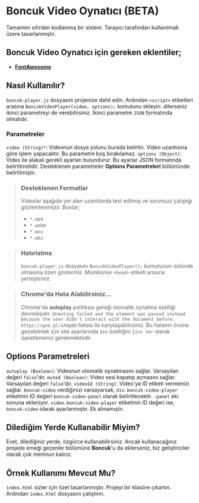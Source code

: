 # Boncuk Video Oynatıcı (BETA)
Tamamen sıfırdan kodlanmış bir sistem. Tarayıcı tarafından kullanılmak üzere tasarlanmıştır.

## Boncuk Video Oynatıcı için gereken eklentiler;
* **[FontAwesome](https://fontawesome.com/)**

## Nasıl Kullanılır?
`boncuk-player.js` dosyasını projenize dahil edin. Ardından `<script>` etiketleri arasına `BoncukVideoPlayer(video, options);` komutunu ekleyin. dilerseniz ikinci parametreyi de verebilirsiniz. İkinci parametre `JSON` formatında olmalıdır.

### Parametreler
`video (String)*`: Videonun dosya yolunu burada belirtin. Video uzantısına göre işlem yapacaktır. Bu parametre boş bırakılamaz.
`options (Object)`: Video ile alakalı gerekli ayarları bulundurur. Bu ayarlar JSON formatında belirtilmelidir. Desteklenen parametreler **Options Parametreleri** bölümünde belirtilmiştir.

> ### Desteklenen Formatlar
> Videolar aşağıda yer alan uzantılarda test edilmiş ve sorunsuz çalıştığı gözlemlenmiştir. Bunlar;
> - `*.mp4`
> - `*.webm`
> - `*.mov`
> - `*.mkv`

> ### Hatırlatma
> `boncuk-player.js` dosyasını `BoncukVideoPlayer();` komutunun üstünde olmasına özen gösteriniz. Mümkünse `<head>` etiketi arasına yerleştiriniz.

> ### Chrome'da Hata Alabilirsiniz...
> Chrome'da **autoplay** politikası gereği otomatik oynatma özelliği devredışıdır. `Unmuting failed and the element was paused instead because the user didn't interact with the document before. https://goo.gl/xX8pDD` hatası ile karşılaşabilirsiniz. Bu hatanın önüne geçebilmek için site ayarlarında `Ses` özelliğini `İzin Ver` olarak işaretlemeniz gerekmektedir.

## Options Parametreleri
`autoplay (Boolean)`: Videonun otomatik oynatmasını sağlar. Varsayılan değeri `false`'dır.
`muted (Boolean)`: Video sesi kapatıp açmasını sağlar. Varsayılan değeri `false`'dır.
`videoId (String)`: Video'ya ID etiketi vermenizi sağlar. `boncuk-video` verdiğinizi varsayarsak, `div.boncuk-video-player` etiketinin ID değeri `boncuk-video-panel` olarak belirtilecektir. `-panel` eki sonuna ekleniyor. `video.boncuk-video-player` etiketinin ID değeri ise, `boncuk-video` olarak ayarlanmıştır. Ek almamıştır.

## Dilediğim Yerde Kullanabilir Miyim?
Evet, dilediğiniz yerde, özgürce kullanabilirsiniz. Ancak kullanacağınız projede emeği geçenler bölümüne **Boncuk**'u da eklerseniz, biz geliştiriciler olarak çok memnun kalırız.

## Örnek Kullanımı Mevcut Mu?
`index.html` sizler için özel tasarlanmıştır. Projeyi bir klasöre çıkartın. Ardından `index.html` dosyasını çalıştırın.